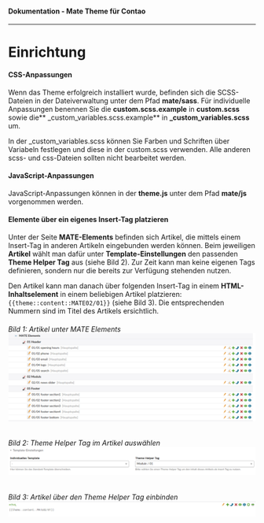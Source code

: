 #### Dokumentation - Mate Theme für Contao

---

# Einrichtung

#### CSS-Anpassungen

Wenn das Theme erfolgreich installiert wurde, befinden sich die SCSS-Dateien in der Dateiverwaltung unter dem Pfad **mate/sass**. Für individuelle Anpassungen benennen Sie die **custom.scss.example** in **custom.scss** sowie die** \_custom\_variables.scss.example** in **\_custom\_variables.scss** um.

In der \_custom\_variables.scss können Sie Farben und Schriften über Variabeln festlegen und diese in der custom.scss verwenden. Alle anderen scss- und css-Dateien sollten nicht bearbeitet werden.

#### JavaScript-Anpassungen

JavaScript-Anpassungen können in der **theme.js** unter dem Pfad **mate/js** vorgenommen werden.

#### Elemente über ein eigenes Insert-Tag platzieren

Unter der Seite **MATE-Elements** befinden sich Artikel, die mittels einem Insert-Tag in anderen Artikeln eingebunden werden können. Beim jeweiligen **Artikel** wählt man dafür unter **Template-Einstellungen** den passenden **Theme Helper Tag** aus \(siehe Bild 2\). Zur Zeit kann man keine eigenen Tags definieren, sondern nur die bereits zur Verfügung stehenden nutzen.

Den Artikel kann man danach über folgenden Insert-Tag in einem **HTML-Inhaltselement** in einem beliebigen Artikel platzieren: `{{theme::content::MATE02/01}}` \(siehe Bild 3\). Die entsprechenden Nummern sind im Titel des Artikels ersichtlich.

###### Bild 1: Artikel unter MATE Elements![](/mate-theme/images/theme-helper.png)

###### Bild 2: Theme Helper Tag im Artikel auswählen![](/mate-theme/images/theme-helper-tag.png)

###### Bild 3: Artikel über den Theme Helper Tag einbinden![](/mate-theme/images/theme-helper-tag-einbinden.png)



